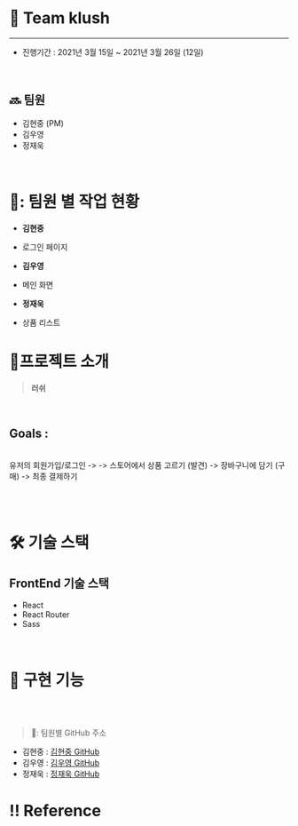 # 🏡 Team klush 
  
***
- 진행기간 : 2021년 3월 15일 ~ 2021년 3월 26일 (12일)

<br>

## 🔜 팀원
- 김현중 (PM)
- 김우영
- 정재욱

<br>
  
# 🌟: 팀원 별 작업 현황
 

- **김현중**
- 로그인 페이지 

- **김우영**
- 메인 화면

- **정재욱**
- 상품 리스트


# 🌟프로젝트 소개
> **러쉬** <br>  
<br>

## Goals :  
<br> 유저의 회원가입/로그인 ->  -> 스토어에서 상품 고르기 (발견) -> 장바구니에 담기 (구매) -> 최종 결제하기

<br>
<br>

# 🛠 기술 스택
## FrontEnd 기술 스택
- React
- React Router
- Sass 
  
<br>
 

# 🌈 구현 기능
 
<br>
<br>

  
> 🌟: 팀원별 GitHub 주소 
- 김현중 : [김현중 GitHub](https://github.com/hyjoong)
- 김우영 : [김우영 GitHub](https://github.com/whoyoung90)
- 정재욱 : [정재욱 GitHub](https://github.com/stich9208)


# ‼️ Reference
 